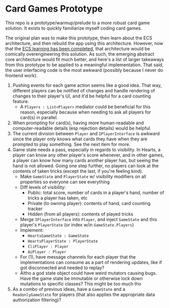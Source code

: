 # Card Games Prototype

This repo is a prototype/warmup/prelude to a more robust card game solution. It exists to quickly familiarize myself
coding card games.

The original plan was to make this prototype, then learn about the ECS architecture, and then rebuild the app using this
architecture. However, now that
the [ECS learning has been completed](https://github.com/sawyerwatts/EntityComponentSystem), that architecture would be
comically overengineering this solution. As such, the emerging abstract core architecture would fit much better, and
here's a list of larger takeaways from this prototype to be applied to a meaningful implementation. That said, the user
interfacing code is the most awkward (possibly because I never do frontend work).

1. Pushing events for each game action seems like a good idea. That way, different players can be notified of changes
   and handle rendering of changes to their player's UI, and it'd be helpful for a card counting feature.
    - A `Players : List<Player>` mediator could be beneficial for this reason, especially because when needing to ask
      all players for card(s) in parallel.
2. When prompting for card(s), having more human-readable and computer-readable details (esp rejection details) would be
   helpful.
3. The current division between `Player` and `IPlayerInterface` is awkward since the player only knows what cards they
   have when they are prompted to play something. See the next item for more.
4. Game state needs a pass, especially in regards to visibility. In Hearts, a player can know any other player's score
   whenever, and in other games, a player can know how many cards another player has, but seeing the hand is not
   allowed. Going one step further, no players can look at the contents of taken tricks (except the last, if you're
   feeling kind).
    - Make `GameState` and `PlayerState` w/ visibility modifiers on all properties so everyone can see everything
    - Diff levels of visibility:
        - Public: total score, number of cards in a player's hand, number of tricks a player has taken, etc
        - Private (to owning player): contents of hand, card counting tracker
        - Hidden (from all players): contents of played tricks
    - Merge `IPlayerInterface` into `Player`, and inject `GameState` and this player's `PlayerState` (or index w/in
      `GameState.Players`)
    - Implement:
        - `HeartsGameState : GameState`
        - `HeartsPlayerState : PlayerState`
        - `CliPlayer : Player`
        - `AiPlayer : Player`
    - For (1), have message channels for each player that the implementations can consume as a part of rendering
      updates, like if got disconnected and needed to replay?
    - Altho a god state object could have weird mutators causing bugs. Have the game state be immutable or
      otherwise lock down mutations to specific classes? This might be too much tho
5. As a combo of previous ideas, have a `GameState` and a `ReadonlyGameState` for players (that also
   applies the appropriate data authorization filtering)?

